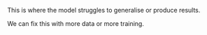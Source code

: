 This is where the model struggles to generalise or produce results. 

We can fix this with more data or more training.